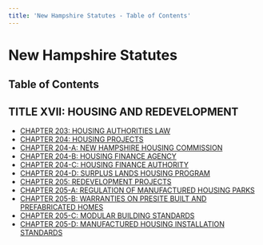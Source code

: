 ```yaml
---
title: 'New Hampshire Statutes - Table of Contents'
---
```


New Hampshire Statutes
======================

Table of Contents
-----------------

TITLE XVII: HOUSING AND REDEVELOPMENT
-------------------------------------

-   [CHAPTER 203: HOUSING AUTHORITIES LAW](203.html)
-   [CHAPTER 204: HOUSING PROJECTS](204.html)
-   [CHAPTER 204-A: NEW HAMPSHIRE HOUSING COMMISSION](204-A.html)
-   [CHAPTER 204-B: HOUSING FINANCE AGENCY](204-B.html)
-   [CHAPTER 204-C: HOUSING FINANCE AUTHORITY](204-C.html)
-   [CHAPTER 204-D: SURPLUS LANDS HOUSING PROGRAM](204-D.html)
-   [CHAPTER 205: REDEVELOPMENT PROJECTS](205.html)
-   [CHAPTER 205-A: REGULATION OF MANUFACTURED HOUSING PARKS](205-A.html)
-   [CHAPTER 205-B: WARRANTIES ON PRESITE BUILT AND PREFABRICATED
    HOMES](205-B.html)
-   [CHAPTER 205-C: MODULAR BUILDING STANDARDS](205-C.html)
-   [CHAPTER 205-D: MANUFACTURED HOUSING INSTALLATION
    STANDARDS](205-D.html)
